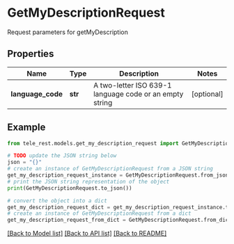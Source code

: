 # GetMyDescriptionRequest

Request parameters for getMyDescription

## Properties

Name | Type | Description | Notes
------------ | ------------- | ------------- | -------------
**language_code** | **str** | A two-letter ISO 639-1 language code or an empty string | [optional] 

## Example

```python
from tele_rest.models.get_my_description_request import GetMyDescriptionRequest

# TODO update the JSON string below
json = "{}"
# create an instance of GetMyDescriptionRequest from a JSON string
get_my_description_request_instance = GetMyDescriptionRequest.from_json(json)
# print the JSON string representation of the object
print(GetMyDescriptionRequest.to_json())

# convert the object into a dict
get_my_description_request_dict = get_my_description_request_instance.to_dict()
# create an instance of GetMyDescriptionRequest from a dict
get_my_description_request_from_dict = GetMyDescriptionRequest.from_dict(get_my_description_request_dict)
```
[[Back to Model list]](../README.md#documentation-for-models) [[Back to API list]](../README.md#documentation-for-api-endpoints) [[Back to README]](../README.md)


